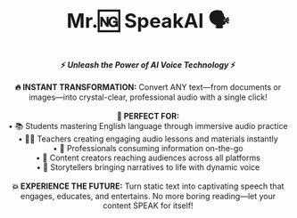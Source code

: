<p style="text-align:center; font-size: 2.5em;">
  <strong>Mr.🆖 SpeakAI 🗣️</strong>
</p>
<p style="text-align:center; font-size: 1em;">
  <strong>⚡ <em>Unleash the Power of AI Voice Technology</em> ⚡</strong><br><br>
  <strong>🔥 INSTANT TRANSFORMATION:</strong> Convert ANY text—from documents or images—into crystal-clear, professional audio with a single click!<br><br>
  <strong>🎯 PERFECT FOR:</strong><br>
  • 📚 Students mastering English language through immersive audio practice<br>
  • 👨‍🏫 Teachers creating engaging audio lessons and materials instantly<br>
  • 🏢 Professionals consuming information on-the-go<br>
  • 👥 Content creators reaching audiences across all platforms<br>
  • 🌟 Storytellers bringing narratives to life with dynamic voice<br><br>
  <strong>💥 EXPERIENCE THE FUTURE:</strong> Turn static text into captivating speech that engages, educates, and entertains. No more boring reading—let your content SPEAK for itself!</strong>
</p>
